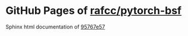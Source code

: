 GitHub Pages of [rafcc/pytorch-bsf](https://github.com/rafcc/pytorch-bsf.git)
===
Sphinx html documentation of [95767e57](https://github.com/rafcc/pytorch-bsf/tree/95767e5766a41b4be9cce9b6c1bff35afc317b90)
